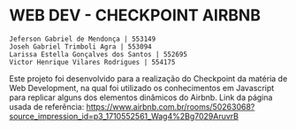 #  WEB DEV - CHECKPOINT AIRBNB

    Jeferson Gabriel de Mendonça | 553149 
    Joseh Gabriel Trimboli Agra | 553094
    Larissa Estella Gonçalves dos Santos | 552695 
    Victor Henrique Vilares Rodrigues | 554175
    
Este projeto foi desenvolvido para a realização do Checkpoint da matéria de Web Development, na qual foi utilizado os conhecimentos em Javascript para replicar alguns dos elementos dinâmicos do Airbnb. 
Link da página usada de referência: https://www.airbnb.com.br/rooms/50263068?source_impression_id=p3_1710552561_Wag4%2Bg7029AruvrB
